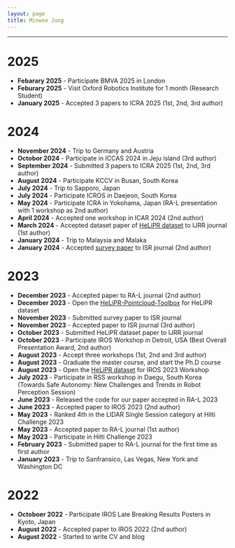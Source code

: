 ```yaml
---
layout: page
title: Minwoo Jung
---
```


---
# **2025**
+ **Febarary 2025** - Participate BMVA 2025 in London
+ **Feburary 2025** - Visit Oxford Robotics Institute for 1 month (Research Student)
+ **January 2025** - Accepted 3 papers to ICRA 2025 (1st, 2nd, 3rd author)

# **2024**
+ **November 2024** - Trip to Germany and Austria
+ **Octobor 2024** - Participate in ICCAS 2024 in Jeju island (3rd author)
+ **September 2024** - Submitted 3 papers to ICRA 2025 (1st, 2nd, 3rd author)
+ **August 2024** - Participate KCCV in Busan, South Korea
+ **July 2024** - Trip to Sapporo, Japan
+ **July 2024** - Participate ICROS in Daejeon, South Korea
+ **May 2024** - Participate ICRA in Yokohama, Japan (RA-L presentation with 1 workshop as 2nd author)
+ **April 2024** - Accepted one workshop in ICAR 2024 (2nd author)
+ **March 2024** - Accepted dataset paper of [HeLiPR dataset](https://sites.google.com/view/heliprdataset) to IJRR journal (1st author)
+ **January 2024** - Trip to Malaysia and Malaka
+ **January 2024** - Accepted [survey paper](https://link.springer.com/article/10.1007/s11370-024-00515-8) to ISR journal (2nd author)

# **2023**
+ **December 2023** - Accepted paper to RA-L journal (2nd author)
+ **December 2023** - Open the [HeLiPR-Pointcloud-Toolbox](https://github.com/minwoo0611/HeLiPR-Pointcloud-Toolbox) for HeLiPR dataset
+ **November 2023** - Submitted survey paper to ISR journal
+ **November 2023** - Accepted paper to ISR journal (3rd author)
+ **October 2023** - Submitted HeLiPR dataset paper to IJRR journal
+ **October 2023** - Participate IROS Workshop in Detroit, USA (Best Overall Presentation Award, 2nd author) 
+ **August 2023** - Accept three workshops (1st, 2nd and 3rd author)
+ **August 2023** - Graduate the master course, and start the Ph.D course
+ **August 2023** - Open the [HeLiPR dataset](https://sites.google.com/view/heliprdataset) for IROS 2023 Workshop
+ **July 2023** - Participate in RSS workshop in Daegu, South Korea (Towards Safe Autonomy: New Challenges and Trends in Robot Perception Session) 
+ **June 2023** - Released the code for our paper accepted in RA-L 2023
+ **June 2023** - Accepted paper to IROS 2023 (2nd author)
+ **May 2023** - Ranked 4th in the LIDAR Single Session category at Hilti Challenge 2023 
+ **May 2023** - Accepted paper to RA-L journal (1st author)
+ **May 2023** - Participate in Hilti Challenge 2023
+ **February 2023** - Submitted paper to RA-L journal for the first time as first author
+ **January 2023** - Trip to Sanfransico, Las Vegas, New York and Washington DC

# **2022**
+ **Octoboer 2022** - Participate IROS Late Breaking Results Posters in Kyoto, Japan 
+ **August 2022** - Accepted paper to IROS 2022 (2nd author)
+ **August 2022** - Started to write CV and blog

